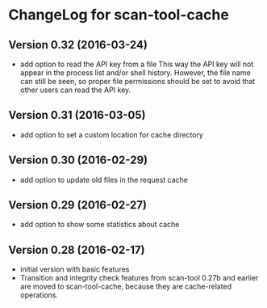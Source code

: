 # ChangeLog for scan-tool-cache

## Version 0.32 (2016-03-24)
  - add option to read the API key from a file
    This way the API key will not appear in the process list and/or shell
    history. However, the file name can still be  seen, so proper file
    permissions should be set to avoid that other users can read the API key.

## Version 0.31 (2016-03-05)
  - add option to set a custom location for cache directory

## Version 0.30 (2016-02-29)
  - add option to update old files in the request cache

## Version 0.29 (2016-02-27)
  - add option to show some statistics about cache

## Version 0.28 (2016-02-17)
  - initial version with basic features
  - Transition and integrity check features from scan-tool 0.27b and earlier
    are moved to scan-tool-cache, because they are cache-related operations.
